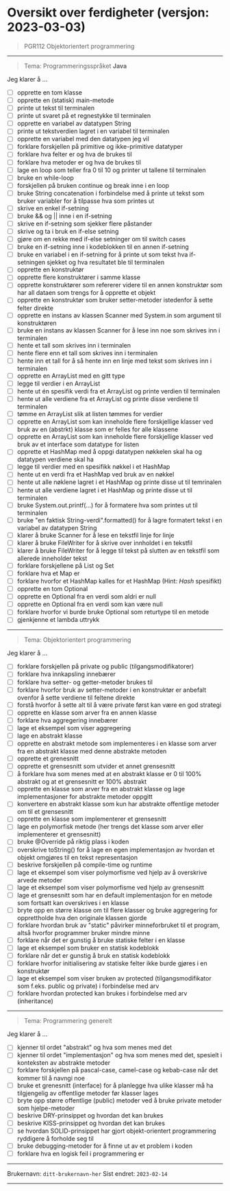 # Oversikt over ferdigheter (versjon: 2023-03-03)

> PGR112 Objektorientert programmering

---

> Tema: Programmeringsspråket **Java**

Jeg klarer å ...

- [ ] opprette en tom klasse
- [ ] opprette en (statisk) main-metode
- [ ] printe ut tekst til terminalen
- [ ] printe ut svaret på et regnestykke til terminalen
- [ ] opprette en variabel av datatypen String
- [ ] printe ut tekstverdien lagret i en variabel til terminalen
- [ ] opprette en variabel med den datatypen jeg vil
- [ ] forklare forskjellen på primitive og ikke-primitive datatyper
- [ ] forklare hva felter er og hva de brukes til
- [ ] forklare hva metoder er og hva de brukes til
- [ ] lage en loop som teller fra 0 til 10 og printer ut tallene til terminalen
- [ ] bruke en while-loop
- [ ] forskjellen på bruken continue og break inne i en loop
- [ ] bruke String concatenation i forbindelse med å printe ut tekst som bruker variabler for å tilpasse hva som printes ut
- [ ] skrive en enkel if-setning
- [ ] bruke && og || inne i en if-setning
- [ ] skrive en if-setning som sjekker flere påstander
- [ ] skrive og ta i bruk en if-else setning
- [ ] gjøre om en rekke med if-else setninger om til switch cases
- [ ] bruke en if-setning inne i kodeblokken til en annen if-setning
- [ ] bruke en variabel i en if-setning for å printe ut som tekst hva if-setningen sjekket og hva resultatet ble til terminalen
- [ ] opprette en konstruktør
- [ ] opprette flere konstruktører i samme klasse
- [ ] opprette konstruktører som refererer videre til en annen konstruktør som har all dataen som trengs for å opprette et objekt
- [ ] opprette en konstruktør som bruker setter-metoder istedenfor å sette felter direkte
- [ ] opprette en instans av klassen Scanner med System.in som argument til konstruktøren
- [ ] bruke en instans av klassen Scanner for å lese inn noe som skrives inn i terminalen
- [ ] hente et tall som skrives inn i terminalen
- [ ] hente flere enn et tall som skrives inn i terminalen
- [ ] hente inn et tall for å så hente inn en linje med tekst som skrives inn i terminalen
- [ ] opprette en ArrayList med en gitt type
- [ ] legge til verdier i en ArrayList
- [ ] hente ut én spesifik verdi fra et ArrayList og printe verdien til terminalen
- [ ] hente ut alle verdiene fra et ArrayList og printe disse verdiene til terminalen
- [ ] tømme en ArrayList slik at listen tømmes for verdier
- [ ] opprette en ArrayList som kan inneholde flere forskjellige klasser ved bruk av en (abstrkt) klasse som er felles for alle klassene
- [ ] opprette en ArrayList som kan inneholde flere forskjellige klasser ved bruk av et interface som datatype for listen
- [ ] opprette et HashMap med å oppgi datatypen nøkkelen skal ha og datatypen verdiene skal ha
- [ ] legge til verdier med en spesifikk nøkkel i et HashMap
- [ ] hente ut en verdi fra et HashMap ved bruk av en nøkkel
- [ ] hente ut alle nøklene lagret i et HashMap og printe disse ut til temrinalen
- [ ] hente ut alle verdiene lagret i et HashMap og printe disse ut til terminalen
- [ ] bruke System.out.printf(...) for å formatere hva som printes ut til terminalen
- [ ] bruke "en faktisk String-verdi".formatted() for å lagre formatert tekst i en variabel av datatypen String
- [ ] klarer å bruke Scanner for å lese en tekstfil linje for linje
- [ ] klarer å bruke FileWriter for å skrive over innholdet i en tekstfil
- [ ] klarer å bruke FileWriter for å legge til tekst på slutten av en tekstfil som allerede inneholder tekst
- [ ] forklare forskjellene på List og Set
- [ ] forklare hva et Map er
- [ ] forklare hvorfor et HashMap kalles for et HashMap (Hint: _Hash_ spesifikt)
- [ ] opprette en tom Optional
- [ ] opprette en Optional fra en verdi som aldri er null
- [ ] opprette en Optional fra en verdi som kan være null
- [ ] forklare hvorfor vi burde bruke Optional som returtype til en metode
- [ ] gjenkjenne et lambda uttrykk

---

> Tema: Objektorientert programmering

Jeg klarer å ...

- [ ] forklare forskjellen på private og public (tilgangsmodifikatorer)
- [ ] forklare hva innkapsling innebærer
- [ ] forklare hva setter- og getter-metoder brukes til
- [ ] forklare hvorfor bruk av setter-metoder i en konstruktør er anbefalt ovenfor å sette verdiene til feltene direkte
- [ ] forstå hvorfor å sette alt til å være private først kan være en god strategi
- [ ] opprette en klasse som arver fra en annen klasse
- [ ] forklare hva aggregering innebærer
- [ ] lage et eksempel som viser aggregering
- [ ] lage en abstrakt klasse
- [ ] opprette en abstrakt metode som implementeres i en klasse som arver fra en abstrakt klasse med denne abstrakte metoden
- [ ] opprette et grenesnitt
- [ ] opprette et grensesnitt som utvider et annet grensesnitt
- [ ] å forklare hva som menes med at en abstrakt klasse er 0 til 100% abstrakt og at et grensesnitt er 100% abstrakt
- [ ] opprette en klasse som arver fra en abstrakt klasse og lage implementasjoner for abstrakte metoder oppgitt
- [ ] konvertere en abstrakt klasse som kun har abstrakte offentlige metoder om til et grensesnitt
- [ ] opprette en klasse som implementerer et grensesnitt
- [ ] lage en polymorfisk metode (her trengs det klasse som arver eller implementerer et grensesnitt)
- [ ] bruke @Override på riktig plass i koden
- [ ] overskrive toString() for å lage en egen implementasjon av hvordan et objekt omgjøres til en tekst representasjon
- [ ] beskrive forskjellen på compile-time og runtime
- [ ] lage et eksempel som viser polymorfisme ved hjelp av å overskrive arvede metoder
- [ ] lage et eksempel som viser polymorfisme ved hjelp av grensesnitt
- [ ] lage et grensesnitt som har en default implementasjon for en metode som fortsatt kan overskrives i en klasse
- [ ] bryte opp en større klasse om til flere klasser og bruke aggregering for opprettholde hva den originale klassen gjorde
- [ ] forklare hvordan bruk av "static" påvirker minneforbruket til et program, altså hvorfor programmer bruker mindre minne
- [ ] forklare når det er gunstig å bruke statiske felter i en klasse
- [ ] lage et eksempel som bruker en statisk kodeblokk
- [ ] forklare når det er gunstig å bruk en statisk kodeblokk
- [ ] forklare hvorfor initialisering av statiske felter ikke burde gjøres i en konstruktør
- [ ] lage et eksempel som viser bruken av protected (tilgangsmodifikator som f.eks. public og private) i forbindelse med arv
- [ ] forklare hvordan protected kan brukes i forbindelse med arv (inheritance)

---

> Tema: Programmering generelt

Jeg klarer å ...

- [ ] kjenner til ordet "abstrakt" og hva som menes med det
- [ ] kjenner til ordet "implementasjon" og hva som menes med det, spesielt i konteksten av abstrakte metoder
- [ ] forklare forskjellen på pascal-case, camel-case og kebab-case når det kommer til å navngi noe
- [ ] bruke et grenesnitt (interface) for å planlegge hva ulike klasser må ha tilgjengelig av offentlige metoder før klasser lages
- [ ] bryte opp større offentlige (public) metoder ved å bruke private metoder som hjelpe-metoder
- [ ] beskrive DRY-prinsippet og hvordan det kan brukes
- [ ] beskrive KISS-prinsippet og hvordan det kan brukes
- [ ] se hvordan SOLID-prinsippet har gjort objekt-orientert programmering ryddigere å forholde seg til
- [ ] bruke debugging-metoder for å finne ut av et problem i koden
- [ ] forklare hva en logisk feil i programmering er

---

Brukernavn: `ditt-brukernavn-her`
Sist endret: `2023-02-14`

---